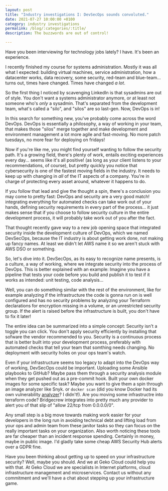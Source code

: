 ```yaml
---
layout: post
title: "Industry investigations I: DevSecOps sounds convoluted."
date: 2021-07-27 10:00:00 +0100
category: industry investigations
permalink: /blog/:categories/:title/
description: The buzzwords are out of control!

---
```


Have you been interviewing for technology jobs lately? I have. It's been an experience.

I recently finished my course for systems administration. Mostly it was all what I expected: building virtual machines, service administration, how a datacenter works, data recovery, some security, red-team and blue-team... turns out, times have changed. Times have changed *a lot*.

So the first thing I noticed by scavenging LinkedIn is that sysadmins are out of style. You don't want a systems administrator anymore, or at least not someone who's *only* a sysadmin. That's separated from the development team, what's called a "silo", and "silos" are so last-gen. Now, DevOps is in!

In this search for something new, you've probably come across the word DevOps. DevOps is essentially a philosophy, a way of working in your team, that makes those "silos" merge together and make development and environment management a lot more agile and fast-moving. No more  patch tuesdays, no more fear for deploying on fridays!

Now if you're like me, you might find yourself wanting to follow the security path. It's a growing field, there's plenty of work, entails exciting experiences every day... seems like it's all positive! (as long as your client listens to your recommendations, of course), but pretty quickly you notice that cybersecurity is one of the fastest moving fields in the industry. It needs to keep up with changing in *all* of the IT aspects of a company. You're in charge of protecting every asset around, whatever it happens to do.

If you follow that lead and give the thought a spin, there's a conclusion you may come to pretty fast: DevOps and security are a very good match! integrating everything for automated checks can take work out of your hands, defining security requirements in every part of the process... it just makes sense that if you choose to follow security culture in the entire development process, it will probably take work out of you after the fact.

That thought recently gave way to a new job opening space that integrated security inside the development culture of DevOps, which we named DevSecOps, because the IT industry is about getting work done, not making up fancy names. At least we didn't let AWS name it so we aren't stuck with AWS DSO or something.

So, let's dive into it. DevSecOps, as its easy to recognize name presents, is a culture, a way of working, where we integrate security into the process of DevOps. This is better explained with an example: Imagine you have a pipeline that tests your code before you build and publish it to test if it works as intended: unit testing, code analysis... 

Well, you can do something similar with the rest of the environment, like for example analyzing if the infrastructure the code is gonna run on is well configured and has no security problems by analyzing your Terraform declarations for encryption missing in a volume, or an unrestricted security group. If the alert is raised before the infrastructure is built, you don't have to fix it later!

The entire idea can be summarized into a simple concept: Security isn't a toggle you can click. You don't apply security efficiently by installing that sofware the vendor recommended to you. Security is a continuous process that is better built into your development process, preferably with automated checks that tell your team that somthing needs changing. No deployment with security holes on your ops team's watch.

Even if your infrastructure seems too legacy to adapt into the DevOps way of working, DevSecOps could be important. Uploading some Ansible playbooks to GitHub? Maybe pass them through a security analysis module when they get pushed out as a pre-commit hook. Built your own docker images for some specific task? Maybe you want to give them a spin through an image analyzer like Snyk. or `docker scan` (did you know Docker had its own vulnerability [analyzer](https://docs.docker.com/engine/scan/)? I didn't!). Are you moving some infrastructre into terraform code? Bridgecrew integrates into pretty much any provider to alert you of that slip of "allow 22/tcp from 0.0.0.0/0".

Any small step is a big move towards making work easier for your developers in the long run in avoiding technical debt and lifting load from your ops and admin team from these janitor tasks so they can focus on the really important tasks on your organization. Also worth noticing these tools are far cheaper than an incident response spending. Certainly in money, maybe in public image. I'd gladly take some cheap AWS Security Hub alerts over a GDPR fine.

Have you been thinking about getting up to speed on your infrastructure security? Well, maybe you should. And we at Geko Cloud could help you with that. At Geko Cloud we are specialists in Internet platforms, cloud infrastructure management and microservices. Contact us without any commitment and we'll have a chat about stepping up your infrastructure game.
